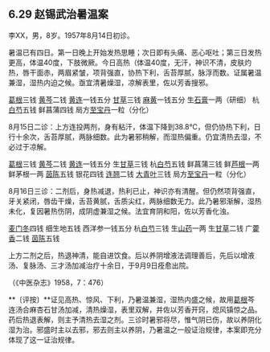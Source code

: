 ## 6.29 赵锡武治暑温案

李XX，男，8岁。1957年8月14日初诊。

暑温已有四日。第一日晚上开始发热思睡；次日即有头痛、恶心呕吐；第三日发热更高，体温40度，下肢微厥。今日高热（体温40度，无汗，神识不清，皮肤灼热，唇干面赤，两眉紧皱，项背强直，协热下利，舌苔厚腻，脉浮而数。证属暑温兼湿，湿热内迫之候。亟宜清暑燥湿，凉解表里，佐以芳香搜邪。

[葛根](https://www.gmzyjc.com/read/bc/bc01-1.2.8.0.0.md)三钱 [黄芩](https://www.gmzyjc.com/read/bc/bc03-0.2.1.0.0.md)二钱 [黄连](https://www.gmzyjc.com/read/bc/bc03-0.2.2.0.0.md)一钱五分 [甘草](https://www.gmzyjc.com/read/bc/bc17-0.1.8.0.0.md)三钱 [麻黄](https://www.gmzyjc.com/read/bc/bc01-1.1.1.0.0.md)一钱五分 生[石膏](https://www.gmzyjc.com/read/bc/bc03-0.1.1.0.0.md)一两（研细） 杭[白芍](https://www.gmzyjc.com/read/bc/bc17-0.3.4.0.0.md)五钱 鲜菖蒲四钱 局方[至宝丹](https://www.gmzyjc.com/read/fjx/fjx19-0.2.0.0.0.md)一粒（分化）

8月15日二诊：上方连投两剂，身有粘汗，体温下降到38.8℃，但仍协热下利，日行十余次，舌苔厚腻，两脉细数。此为暑邪稍解，而湿热偏重。仍宜清热去湿，不必过于凉解。

[葛根](https://www.gmzyjc.com/read/bc/bc01-1.2.8.0.0.md)三钱 [黄芩](https://www.gmzyjc.com/read/bc/bc03-0.2.1.0.0.md)二钱 [黄连](https://www.gmzyjc.com/read/bc/bc03-0.2.2.0.0.md)一钱五分 生[甘草](https://www.gmzyjc.com/read/bc/bc17-0.1.8.0.0.md)三钱 杭[白芍](https://www.gmzyjc.com/read/bc/bc17-0.3.4.0.0.md)五钱 鲜菖蒲三钱 鲜[芦根](https://www.gmzyjc.com/read/bc/bc03-0.1.4.0.0.md)一两 鲜茅根一两 [茵陈](https://www.gmzyjc.com/read/bc/bc05-0.0.15.0.0.md)五钱 银花四钱 [连翘](https://www.gmzyjc.com/read/bc/bc03-0.4.2.0.0.md)二钱 [大青叶](https://www.gmzyjc.com/read/bc/bc03-0.4.5.0.0.md)三钱 局方[至宝丹](https://www.gmzyjc.com/read/fjx/fjx19-0.2.0.0.0.md)一粒（分化）

8月16日三诊：二剂后，身热减退，热利已止，神识亦有清醒。但仍然项背强直，牙关紧闭，唇齿干燥，舌苔黄腻，舌质尖红，两脉细数无力。此乃暑邪渐解，湿热未化，复因暑热伤阴，成阴虚兼湿之候。法宜育阴和阳，佐以芳香化浊。

[麦门冬](https://www.gmzyjc.com/read/bc/bc17-0.4.2.0.0.md)四钱 细生地五钱 西洋参一钱五分 杭[白芍](https://www.gmzyjc.com/read/bc/bc17-0.3.4.0.0.md)三钱 生[山药](https://www.gmzyjc.com/read/bc/bc17-0.1.6.0.0.md)一两 生[甘草](https://www.gmzyjc.com/read/bc/bc17-0.1.8.0.0.md)二钱 广[藿香](https://www.gmzyjc.com/read/bc/bc04-0.0.1.0.0.md)二钱 [茵陈](https://www.gmzyjc.com/read/bc/bc05-0.0.15.0.0.md)五钱

上方二剂之后，热退神清，能自进饮食。后以养阴增液法调理善后，先后以增液汤、复脉汤、三才汤加减治疗十余日，于9月9日痊愈出院。

（《中医杂志》1958，7：476）

**〔评按〕**证见高热、惊风、下利，乃暑温兼湿，湿热内盛之候，故用[葛根](https://www.gmzyjc.com/read/bc/bc01-1.2.8.0.0.md)芩连汤合麻杏石甘汤加减，清热燥湿，表里双解，并佐以芳香开窍，熄风镇惊之品。药后热退表解，则主予清热去湿之剂。三诊时暑邪将尽，惟气阴已伤，故以养阴化湿为治。邪盛时主以去邪，邪去则主以养阴，乃暑温之一般证治规律，本案即充分体现了这一证治规律。
